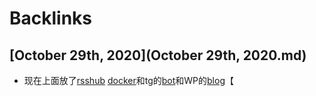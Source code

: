 
# Backlinks
## [October 29th, 2020](October 29th, 2020.md)
- 现在上面放了[rsshub](rsshub.md) [docker](docker.md)和tg的[bot](bot.md)和WP的[blog](blog.md)【

